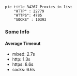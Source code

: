 
```mermaid
pie title 34267 Proxies in list
    "HTTP" : 22779
    "HTTPS": 4785
    "SOCKS" : 10393
```

### Some Info
#### Average Timeout

- mixed: 2.7s
- http: 1.3s
- https: 8.6s
- socks: 6.6s